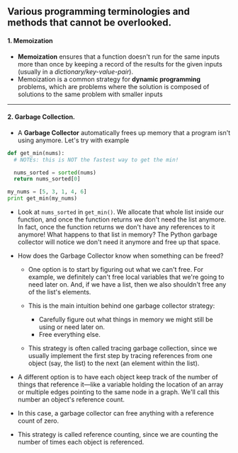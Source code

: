 ## Various programming terminologies and methods that cannot be overlooked.

#### 1. Memoization
- **Memoization** ensures that a function doesn't run for the same inputs more than once by keeping a record of the results for the given inputs (usually in a _dictionary/key-value-pair_).
- Memoization is a common strategy for **dynamic programming** problems, which are problems where the solution is composed of solutions to the same problem with smaller inputs

---------------------------
#### 2. Garbage Collection.
- A **Garbage Collector** automatically frees up memory that a program isn't using anymore. Let's try with example

```python
def get_min(nums):
  # NOTEs: this is NOT the fastest way to get the min!

  nums_sorted = sorted(nums)
  return nums_sorted[0]

my_nums = [5, 3, 1, 4, 6]
print get_min(my_nums)
```
- Look at ` nums_sorted ` in `get_min()`. We allocate that whole list inside our function, and once the function returns we don't need the list anymore. In fact, once the function returns we don't have any references to it anymore! What happens to that list in memory? The Python garbage collector will notice we don't need it anymore and free up that space.
- How does the Garbage Collector know when something can be freed?
  -  One option is to start by figuring out what we can't free. For example, we definitely can't free local variables that we're going to need later on. And, if we have a list, then we also shouldn't free any of the list's elements.

  - This is the main intuition behind one garbage collector strategy:
      - Carefully figure out what things in memory we might still be using or need later on.
      - Free everything else.

  - This strategy is often called tracing garbage collection, since we usually implement the first step by tracing references from one object (say, the list) to the next (an element within the list).

 - A different option is to have each object keep track of the number of things that reference it—like a variable holding the location of an array or multiple edges pointing to the same node in a graph. We'll call this number an object's reference count.

 - In this case, a garbage collector can free anything with a reference count of zero.

 - This strategy is called reference counting, since we are counting the number of times each object is referenced. 
